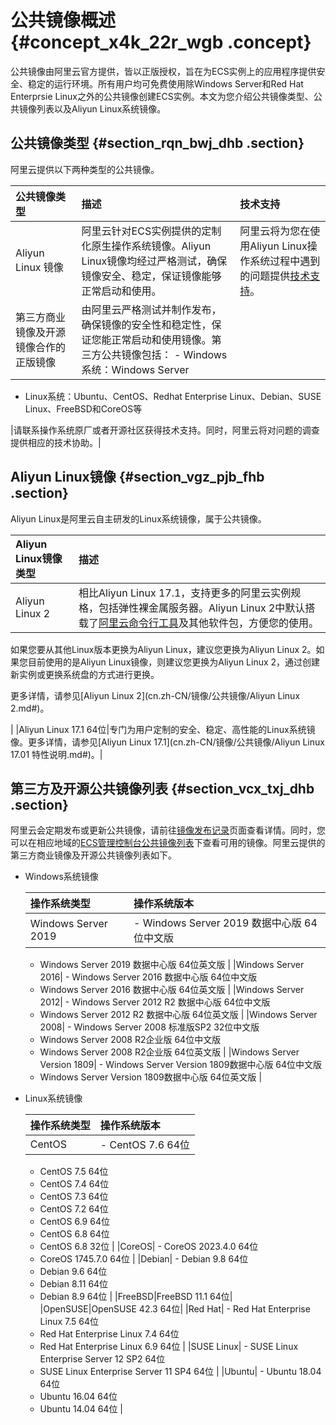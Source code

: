 # 公共镜像概述 {#concept_x4k_22r_wgb .concept}

公共镜像由阿里云官方提供，皆以正版授权，旨在为ECS实例上的应用程序提供安全、稳定的运行环境。所有用户均可免费使用除Windows Server和Red Hat Enterprsie Linux之外的公共镜像创建ECS实例。本文为您介绍公共镜像类型、公共镜像列表以及Aliyun Linux系统镜像。

## 公共镜像类型 {#section_rqn_bwj_dhb .section}

阿里云提供以下两种类型的公共镜像。

|公共镜像类型|描述|技术支持|
|:-----|:-|:---|
|Aliyun Linux 镜像|阿里云针对ECS实例提供的定制化原生操作系统镜像。Aliyun Linux镜像均经过严格测试，确保镜像安全、稳定，保证镜像能够正常启动和使用。|阿里云将为您在使用Aliyun Linux操作系统过程中遇到的问题提供[技术支持](https://selfservice.console.aliyun.com/ticket/createIndex.htm)。|
|第三方商业镜像及开源镜像合作的正版镜像|由阿里云严格测试并制作发布，确保镜像的安全性和稳定性，保证您能正常启动和使用镜像。第三方公共镜像包括： -   Windows系统：Windows Server
-   Linux系统：Ubuntu、CentOS、Redhat Enterprise Linux、Debian、SUSE Linux、FreeBSD和CoreOS等

 |请联系操作系统原厂或者开源社区获得技术支持。同时，阿里云将对问题的调查提供相应的技术协助。|

## Aliyun Linux镜像 {#section_vgz_pjb_fhb .section}

Aliyun Linux是阿里云自主研发的Linux系统镜像，属于公共镜像。

|Aliyun Linux镜像类型|描述|
|:---------------|:-|
|Aliyun Linux 2| 相比Aliyun Linux 17.1，支持更多的阿里云实例规格，包括弹性裸金属服务器。Aliyun Linux 2中默认搭载了[阿里云命令行工具](https://help.aliyun.com/product/29991.html)及其他软件包，方便您的使用。

 如果您要从其他Linux版本更换为Aliyun Linux，建议您更换为Aliyun Linux 2。如果您目前使用的是Aliyun Linux镜像，则建议您更换为Aliyun Linux 2，通过创建新实例或更换系统盘的方式进行更换。

 更多详情，请参见[Aliyun Linux 2](cn.zh-CN/镜像/公共镜像/Aliyun Linux 2.md#)。

 |
|Aliyun Linux 17.1 64位|专门为用户定制的安全、稳定、高性能的Linux系统镜像。更多详情，请参见[Aliyun Linux 17.1](cn.zh-CN/镜像/公共镜像/Aliyun Linux 17.01 特性说明.md#)。|

## 第三方及开源公共镜像列表 {#section_vcx_txj_dhb .section}

阿里云会定期发布或更新公共镜像，请前往[镜像发布记录](https://help.aliyun.com/document_detail/100410.html#concept-orn-h2x-dgb)页面查看详情。同时，您可以在相应地域的[ECS管理控制台公共镜像列表](https://ecs.console.aliyun.com/#image/region/cn-hangzhou/systemImageList)下查看可用的镜像。阿里云提供的第三方商业镜像及开源公共镜像列表如下。

-   Windows系统镜像

    |操作系统类型|操作系统版本|
    |:-----|:-----|
    |Windows Server 2019|     -   Windows Server 2019 数据中心版 64位中文版
    -   Windows Server 2019 数据中心版 64位英文版
 |
    |Windows Server 2016|     -   Windows Server 2016 数据中心版 64位中文版
    -   Windows Server 2016 数据中心版 64位英文版
 |
    |Windows Server 2012|     -   Windows Server 2012 R2 数据中心版 64位中文版
    -   Windows Server 2012 R2 数据中心版 64位英文版
 |
    |Windows Server 2008|     -   Windows Server 2008 标准版SP2 32位中文版
    -   Windows Server 2008 R2企业版 64位中文版
    -   Windows Server 2008 R2企业版 64位英文版
 |
    |Windows Server Version 1809|     -   Windows Server Version 1809数据中心版 64位中文版
    -   Windows Server Version 1809数据中心版 64位英文版
 |

-   Linux系统镜像

    |操作系统类型|操作系统版本|
    |:-----|:-----|
    |CentOS|     -   CentOS 7.6 64位
    -   CentOS 7.5 64位
    -   CentOS 7.4 64位
    -   CentOS 7.3 64位
    -   CentOS 7.2 64位
    -   CentOS 6.9 64位
    -   CentOS 6.8 64位
    -   CentOS 6.8 32位
 |
    |CoreOS|     -   CoreOS 2023.4.0 64位
    -   CoreOS 1745.7.0 64位
 |
    |Debian|     -   Debian 9.8 64位
    -   Debian 9.6 64位
    -   Debian 8.11 64位
    -   Debian 8.9 64位
 |
    |FreeBSD|FreeBSD 11.1 64位|
    |OpenSUSE|OpenSUSE 42.3 64位|
    |Red Hat|     -   Red Hat Enterprise Linux 7.5 64位
    -   Red Hat Enterprise Linux 7.4 64位
    -   Red Hat Enterprise Linux 6.9 64位
 |
    |SUSE Linux|     -   SUSE Linux Enterprise Server 12 SP2 64位
    -   SUSE Linux Enterprise Server 11 SP4 64位
 |
    |Ubuntu|     -   Ubuntu 18.04 64位
    -   Ubuntu 16.04 64位
    -   Ubuntu 14.04 64位
 |


